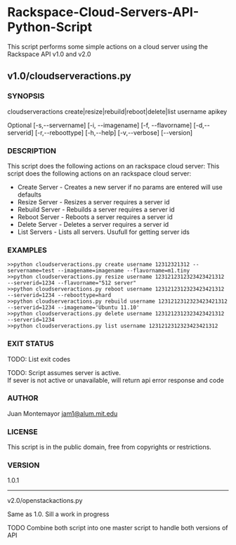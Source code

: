 Rackspace-Cloud-Servers-API-Python-Script
=========================================

This script performs some simple actions on a cloud server using the Rackspace API v1.0 and v2.0


v1.0/cloudserveractions.py
-------------------------------------

### SYNOPSIS

cloudserveractions create|resize|rebuild|reboot|delete|list username apikey 

Optional
[-s,--servername] [-i, --imagename] [-f, --flavorname]
[-d,--serverid] [-r,--reboottype]
[-h,--help] [-v,--verbose] [--version]

### DESCRIPTION

This script does the following actions on an rackspace cloud server:
This script does the following actions on an rackspace cloud server:
* Create Server - Creates a new server if no params are entered will use defaults
* Resize Server - Resizes a server requires a server id
* Rebuild Server - Rebuilds a server requires a server id
* Reboot Server - Reboots a server requires a server id
* Delete Server - Deletes a server requires a server id
* List Servers - Lists all servers.  Usufull for getting server ids


### EXAMPLES

    >>python cloudserveractions.py create username 12312321312 --servername=test --imagename=imagename --flavorname=m1.tiny   
    >>python cloudserveractions.py resize username 1231212312323423421312 --serverid=1234 --flavorname="512 server"  
    >>python cloudserveractions.py reboot username 1231212312323423421312 --serverid=1234 --reboottype=hard
    >>python cloudserveractions.py rebuild username 1231212312323423421312 --serverid=1234 --imagename='Ubuntu 11.10'
    >>python cloudserveractions.py delete username 1231212312323423421312 --serverid=1234
    >>python cloudserveractions.py list username 1231212312323423421312    


### EXIT STATUS

TODO: List exit codes

TODO: Script assumes server is active.  
If sever is not active or unavailable, 
will return api error response and code

### AUTHOR

Juan Montemayor <jam1@alum.mit.edu>

### LICENSE

This script is in the public domain, free from copyrights or restrictions.

### VERSION

1.0.1

--------------

v2.0/openstackactions.py

Same as 1.0.  Sill a work in progress

TODO Combine both script into one master script to handle both versions of API
